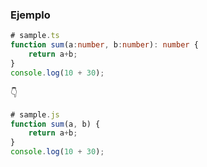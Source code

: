 ### Ejemplo

```typescript
# sample.ts
function sum(a:number, b:number): number {
    return a+b;
}
console.log(10 + 30);
```
👇
```javascript
# sample.js
function sum(a, b) {
    return a+b;
}
console.log(10 + 30);
```

